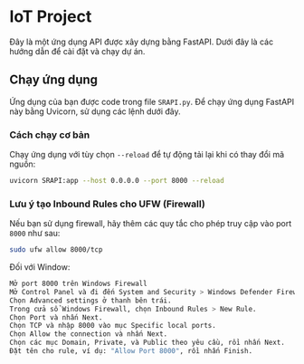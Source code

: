 # IoT Project

Đây là một ứng dụng API được xây dựng bằng FastAPI. Dưới đây là các hướng dẫn để cài đặt và chạy dự án.

## Chạy ứng dụng

Ứng dụng của bạn được code trong file `SRAPI.py`. Để chạy ứng dụng FastAPI này bằng Uvicorn, sử dụng các lệnh dưới đây.

### Cách chạy cơ bản 

Chạy ứng dụng với tùy chọn `--reload` để tự động tải lại khi có thay đổi mã nguồn:

```bash
uvicorn SRAPI:app --host 0.0.0.0 --port 8000 --reload
```
### Lưu ý tạo Inbound Rules cho UFW (Firewall)
Nếu bạn sử dụng firewall, hãy thêm các quy tắc cho phép truy cập vào port `8000` như sau:
```bash
sudo ufw allow 8000/tcp
```
Đối với Window:
```bash
Mở port 8000 trên Windows Firewall
Mở Control Panel và đi đến System and Security > Windows Defender Firewall.
Chọn Advanced settings ở thanh bên trái.
Trong cửa sổ Windows Firewall, chọn Inbound Rules > New Rule.
Chọn Port và nhấn Next.
Chọn TCP và nhập 8000 vào mục Specific local ports.
Chọn Allow the connection và nhấn Next.
Chọn các mục Domain, Private, và Public theo yêu cầu, rồi nhấn Next.
Đặt tên cho rule, ví dụ: "Allow Port 8000", rồi nhấn Finish.
```